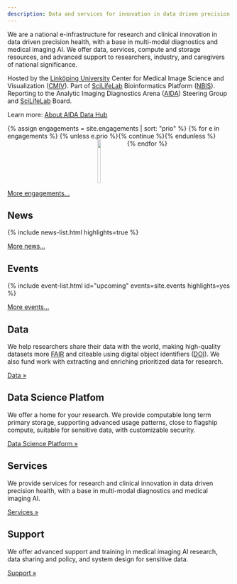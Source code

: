 ```yaml
---
description: Data and services for innovation in data driven precision health
---
```

We are a national e-infrastructure for research and clinical innovation in data
driven precision health, with a base in multi-modal diagnostics and medical
imaging AI. We offer data, services, compute and storage resources, and advanced
support to researchers, industry, and caregivers of national significance.

Hosted by the [Linköping University](https://liu.se)
Center for Medical Image Science and Visualization ([CMIV](https://liu.se/cmiv)).
Part of [SciLifeLab](https://scilifelab.se) Bioinformatics Platform ([NBIS](https://nbis.se)).
Reporting to the Analytic Imaging Diagnostics Arena ([AIDA](/about/aida)) Steering Group
and [SciLifeLab](https://scilifelab.se) Board.

Learn more: [About AIDA Data Hub](policy/definition)

<style>
.engagement-cards {
  display: flex;
  flex-wrap: wrap;
  justify-content: center;
  padding-left: 0px;
}
.engagement-cards li {
  text-align: center;
  flex: 0 0 50%;
}
@media (min-width: 400px) {
  .engagement-cards li {
    flex: 0 0 33.33%;
  }
}
@media (min-width: 600px) {
  .engagement-cards li {
    flex: 0 0 25%;
  }
}
.engagement-cards li {
  display: flex;
  justify-content: center;
  align-items: flex-end;
}
.engagement-cards li img {
  width: 60%;
  height: 7em;
  object-fit: contain
}
</style>
<ul class="engagement-cards">
{% assign engagements = site.engagements | sort: "prio" %}
{% for e in engagements %}
{% unless e.prio %}{% continue %}{% endunless %}
<li title="{{ e.title }}"><a href="{{ e.url }}"><img src="{{ e.logo }}"></a></li>
{% endfor %}
</ul>

[More engagements...](about/engagements)


## News
{% include news-list.html highlights=true %}

[More news...](news)

## Events
{% include event-list.html id="upcoming" events=site.events highlights=yes %}

[More events...](events)

## Data
We help researchers share their data with the world, making high-quality
datasets more [FAIR](/metrics#fair) and citeable using digital object identifiers
([DOI](/about#what-are-dois-and-dataset-registers)). We also fund work with
extracting and enriching prioritized data for research.

<a class="button" href="data">Data &raquo;</a>

## Data Science Platfom
We offer a home for your research. We provide computable long term primary storage, supporting advanced usage patterns, close to flagship compute, suitable for sensitive data, with customizable security.

<a class="button" href="data-science-platform">Data Science Platform &raquo;</a>

## Services
We provide services for research and clinical innovation in data driven precision health, with a base in multi-modal diagnostics and medical imaging AI.

<a class="button" href="services">Services &raquo;</a>

## Support

We offer advanced support and training in medical imaging AI research, data sharing and policy, and system design for sensitive data.

<a class="button" href="support">Support &raquo;</a>
